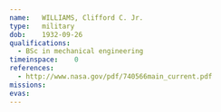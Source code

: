 ```yaml
---
name:	WILLIAMS, Clifford C. Jr.
type:	military
dob:	1932-09-26
qualifications:
  - BSc in mechanical engineering
timeinspace:	0
references:
  - http://www.nasa.gov/pdf/740566main_current.pdf
missions:
evas:
---
```


